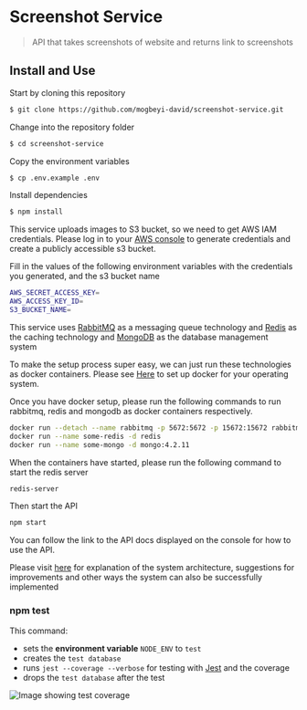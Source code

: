 # Screenshot Service
> API that takes screenshots of website and returns link to screenshots

## Install and Use

Start by cloning this repository

```sh
$ git clone https://github.com/mogbeyi-david/screenshot-service.git
```

Change into the repository folder
```sh
$ cd screenshot-service
```

Copy the environment variables

```sh
$ cp .env.example .env
```

Install dependencies
```sh
$ npm install
```


This service uploads images to S3 bucket, so we need to get AWS IAM credentials.
Please log in to your [AWS console](https://console.aws.amazon.com/) to generate credentials 
and create a publicly accessible s3 bucket.


Fill in the values of the following environment variables with the credentials you
generated, and the s3 bucket name

```sh
AWS_SECRET_ACCESS_KEY=
AWS_ACCESS_KEY_ID=
S3_BUCKET_NAME=
```

This service uses [RabbitMQ](https://www.rabbitmq.com/) as a messaging queue technology and 
[Redis](https://redis.io/) as the caching technology and [MongoDB](https://www.mongodb.com/) as the database management system

To make the setup process super easy, we can just run these technologies as 
docker containers. Please see [Here](https://www.docker.com/get-started) to set up docker for 
your operating system.

Once you have docker setup, please run the following commands to run rabbitmq, redis 
and mongodb as docker containers respectively.
```sh
docker run --detach --name rabbitmq -p 5672:5672 -p 15672:15672 rabbitmq:3-management
docker run --name some-redis -d redis
docker run --name some-mongo -d mongo:4.2.11
```

When the containers have started, please run the following command to start the redis server

```sh
redis-server
```

Then start the API
```sh
npm start
```

You can follow the link to the API docs displayed on the console for how to 
use the API.

Please visit [here](https://www.notion.so/System-Architecture-and-Suggestion-for-Improvement-374c51dd3aff4307a397435b246211ad) for explanation of the system architecture, suggestions for improvements and other ways the system can also be successfully implemented

### npm test

This command:

- sets the **environment variable** `NODE_ENV` to `test`
- creates the `test database`
- runs `jest --coverage --verbose` for testing with [Jest](https://github.com/facebook/jest) and the coverage
- drops the `test database` after the test

![Image showing test coverage](https://ibb.co/RpxFb5P)